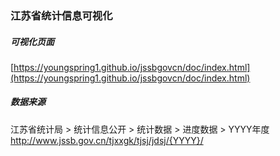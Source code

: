 ### 江苏省统计信息可视化

##### 可视化页面
[https://youngspring1.github.io/jssbgovcn/doc/index.html](https://youngspring1.github.io/jssbgovcn/doc/index.html)

##### 数据来源
江苏省统计局 > 统计信息公开 > 统计数据 > 进度数据 > YYYY年度    
http://www.jssb.gov.cn/tjxxgk/tjsj/jdsj/{YYYY}/    

